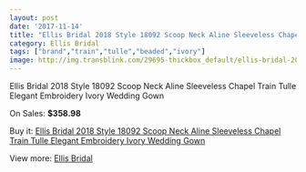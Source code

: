 ```yaml
---
layout: post
date: '2017-11-14'
title: "Ellis Bridal 2018 Style 18092 Scoop Neck Aline Sleeveless Chapel Train Tulle Elegant Embroidery Ivory Wedding Gown"
category: Ellis Bridal
tags: ["brand","train","tulle","beaded","ivory"]
image: http://img.transblink.com/29695-thickbox_default/ellis-bridal-2018-style-18092-scoop-neck-aline-sleeveless-chapel-train-tulle-elegant-embroidery-ivory-wedding-gown.jpg
---
```

Ellis Bridal 2018 Style 18092 Scoop Neck Aline Sleeveless Chapel Train Tulle Elegant Embroidery Ivory Wedding Gown

On Sales: **$358.98**
<a href="https://www.transblink.com/en/ellis-bridal/9965-ellis-bridal-2018-style-18092-scoop-neck-aline-sleeveless-chapel-train-tulle-elegant-embroidery-ivory-wedding-gown.html"><amp-img layout="responsive" width="600" height="600" src="//img.transblink.com/29695-thickbox_default/ellis-bridal-2018-style-18092-scoop-neck-aline-sleeveless-chapel-train-tulle-elegant-embroidery-ivory-wedding-gown.jpg" alt="Ellis Bridal 2018 Style 18092 Scoop Neck Aline Sleeveless Chapel Train Tulle Elegant Embroidery Ivory Wedding Gown 0" /></a>
<a href="https://www.transblink.com/en/ellis-bridal/9965-ellis-bridal-2018-style-18092-scoop-neck-aline-sleeveless-chapel-train-tulle-elegant-embroidery-ivory-wedding-gown.html"><amp-img layout="responsive" width="600" height="600" src="//img.transblink.com/29698-thickbox_default/ellis-bridal-2018-style-18092-scoop-neck-aline-sleeveless-chapel-train-tulle-elegant-embroidery-ivory-wedding-gown.jpg" alt="Ellis Bridal 2018 Style 18092 Scoop Neck Aline Sleeveless Chapel Train Tulle Elegant Embroidery Ivory Wedding Gown 1" /></a>
<a href="https://www.transblink.com/en/ellis-bridal/9965-ellis-bridal-2018-style-18092-scoop-neck-aline-sleeveless-chapel-train-tulle-elegant-embroidery-ivory-wedding-gown.html"><amp-img layout="responsive" width="600" height="600" src="//img.transblink.com/29697-thickbox_default/ellis-bridal-2018-style-18092-scoop-neck-aline-sleeveless-chapel-train-tulle-elegant-embroidery-ivory-wedding-gown.jpg" alt="Ellis Bridal 2018 Style 18092 Scoop Neck Aline Sleeveless Chapel Train Tulle Elegant Embroidery Ivory Wedding Gown 2" /></a>
<a href="https://www.transblink.com/en/ellis-bridal/9965-ellis-bridal-2018-style-18092-scoop-neck-aline-sleeveless-chapel-train-tulle-elegant-embroidery-ivory-wedding-gown.html"><amp-img layout="responsive" width="600" height="600" src="//img.transblink.com/29696-thickbox_default/ellis-bridal-2018-style-18092-scoop-neck-aline-sleeveless-chapel-train-tulle-elegant-embroidery-ivory-wedding-gown.jpg" alt="Ellis Bridal 2018 Style 18092 Scoop Neck Aline Sleeveless Chapel Train Tulle Elegant Embroidery Ivory Wedding Gown 3" /></a>

Buy it: [Ellis Bridal 2018 Style 18092 Scoop Neck Aline Sleeveless Chapel Train Tulle Elegant Embroidery Ivory Wedding Gown](https://www.transblink.com/en/ellis-bridal/9965-ellis-bridal-2018-style-18092-scoop-neck-aline-sleeveless-chapel-train-tulle-elegant-embroidery-ivory-wedding-gown.html "Ellis Bridal 2018 Style 18092 Scoop Neck Aline Sleeveless Chapel Train Tulle Elegant Embroidery Ivory Wedding Gown")

View more: [Ellis Bridal](https://www.transblink.com/en/89-ellis-bridal "Ellis Bridal")